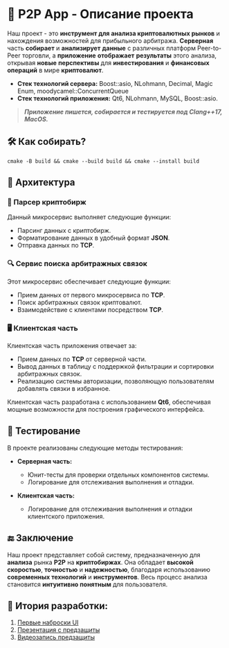 # 🚀 P2P App - Описание проекта

Наш проект - это **инструмент для анализа криптовалютных рынков** и нахождения возможностей для прибыльного арбитража. **Серверная** часть **собирает** и **анализирует** **данные** с различных платформ Peer-to-Peer торговли, а **приложение** **отображает** **результаты** этого анализа, открывая **новые** **перспективы** для **инвестирования** и **финансовых операций** в мире **криптовалют**.

* **Стек технологий сервера:** Boost::asio, NLohmann, Decimal, Magic Enum, moodycamel::ConcurrentQueue
* **Стек технологий приложения:** Qt6, NLohmann, MySQL, Boost::asio.


> ***Приложение пишется, собирается и тестируется под Clang++17, MacOS.***

## 🛠️ Как собирать?

``` shell
cmake -B build && cmake --build build && cmake --install build
```

## 🧩 Архитектура

### 🔄 Парсер криптобирж

Данный микросервис выполняет следующие функции:

- Парсинг данных с криптобирж.
- Форматирование данных в удобный формат **JSON**.
- Отправка данных по **TCP**.

### 🔍 Сервис поиска арбитражных связок

Этот микросервис обеспечивает следующие функции:

- Прием данных от первого микросервиса по **TCP**.
- Поиск арбитражных связок криптовалют.
- Взаимодействие с клиентами посредством **TCP**.

### 🖥️ Клиентская часть

Клиентская часть приложения отвечает за:

- Прием данных по **TCP** от серверной части.
- Вывод данных в таблицу с поддержкой фильтрации и сортировки арбитражных связок.
- Реализацию системы авторизации, позволяющую пользователям добавлять связки в избранное.

Клиентская часть разработана с использованием **Qt6**, обеспечивая мощные возможности для построения графического интерфейса.

## 🧪 Тестирование
В проекте реализованы следующие методы тестирования:

* **Серверная часть:**

  - Юнит-тесты для проверки отдельных компонентов системы.
  - Логирование для отслеживания выполнения и отладки.

* **Клиентская часть:**

  - Логирование для отслеживания выполнения и отладки клиентского приложения.


## 🔚 Заключение

Наш проект представляет собой систему, предназначенную для **анализа** рынка **P2P** на **криптобиржах**. Она обладает **высокой скоростью**, **точностью** и **надежностью**, благодаря использованию **современных технологий** и **инструментов**. Весь процесс анализа становится **интуитивно понятным** для пользователя.




## 📅 Итория разработки:
1. [Первые наброски UI](https://arc.net/e/482FD89B-F6DA-4F38-9423-1BED0E5B8C8F)
2. [Презентация с предзащиты](https://docs.google.com/presentation/d/1NrUOuDGumqUUWVuxRqMIdVQsbHfAztYD_oqa6h2195s/edit#slide=id.g2c944cb5879_4_62)
3. [Видеозапись предзащиты](https://youtu.be/aajr6Wu4m8k)